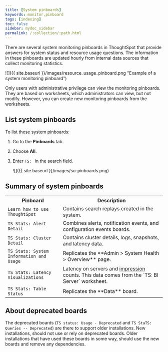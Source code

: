 ```yaml
---
title: [System pinboards]
keywords: monitor,pinboard
tags: [indexing]
toc: false
sidebar: mydoc_sidebar
permalink: /:collection/:path.html
---
```

There are several system monitoring pinboards in ThoughtSpot that provide
answers for system status and resource usage questions. The information in these
pinboards are updated hourly from internal data sources that collect monitoring
statistics.

 ![]({{ site.baseurl }}/images/resource_usage_pinboard.png "Example of a system monitoring pinboard")

 Only users with administrative privilege can view the monitoring pinboards.
 They are based on worksheets, which administrators can view, but not modify.
 However, you can create new monitoring pinboards from the worksheets.

## List system pinboards

To list these system pinboards:

1. Go to the **Pinboards** tab.
2. Choose **All**.
3. Enter `TS: ` in the search field.

   ![]({{ site.baseurl }}/images/su-pinboards.png)

## Summary of system pinboards

<table>
<colgroup>
   <col style="width:35%" />
   <col style="width:65%" />
</colgroup>
   <tr>
      <th>Pinboard</th>
      <th>Description</th>
   </tr>
   <tr>
      <td><code class="highlighter-rouge">Learn how to use ThoughtSpot</code></td>
      <td>
         Contains search replays created in the system.
      </td>
   </tr>
   <tr>
      <td><code class="highlighter-rouge">TS Stats: Alert Detail</code></td>
      <td>
         Combines alerts, notification events, and configuration events boards.
      </td>
   </tr>
   <tr>
      <td><code class="highlighter-rouge">TS Stats: Cluster Detail</code></td>
      <td>
         Contains cluster details, logs, snapshots, and latency data.
      </td>
   </tr>
   <tr>
      <td><code class="highlighter-rouge">TS Stats: System Information and Usage</code></td>
      <td>
         Replicates the **Admin > System Health > Overview** page.
      </td>
   </tr>
   <tr>
      <td><code class="highlighter-rouge">TS Stats: Latency Visualizations</code></td>
      <td>
         Latency on servers and <a href="#" data-toggle="tooltip" data-original-title='{% for entry in site.data.glossary.entries %}{% if entry.word == "impression" %}{{ entry.definition }}{% endif %}{% endfor %}
'>impression</a> counts. This data comes from the `TS: BI Server` worksheet.
      </td>
   </tr>
   <tr>
      <td><code class="highlighter-rouge">TS Stats: Table Status</code></td>
      <td>
         Replicates the **Data** board.
      </td>
   </tr>
  </table>


## About deprecated boards

The deprecated boards (`TS status: Usage - Deprecated` and `TS StaTS: Queries --
Deprecated`) are there to support older installations. New installations, should
not use or rely on deprecated boards. Older installations that have used these
boards in some way, should use the new boards and remove any dependencies.
